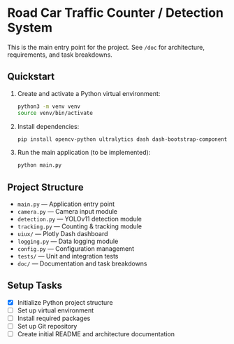 # Road Car Traffic Counter / Detection System

This is the main entry point for the project. See `/doc` for architecture, requirements, and task breakdowns.

## Quickstart

1. Create and activate a Python virtual environment:
   ```sh
   python3 -m venv venv
   source venv/bin/activate
   ```
2. Install dependencies:
   ```sh
   pip install opencv-python ultralytics dash dash-bootstrap-components pandas
   ```
3. Run the main application (to be implemented):
   ```sh
   python main.py
   ```

## Project Structure
- `main.py` — Application entry point
- `camera.py` — Camera input module
- `detection.py` — YOLOv11 detection module
- `tracking.py` — Counting & tracking module
- `uiux/` — Plotly Dash dashboard
- `logging.py` — Data logging module
- `config.py` — Configuration management
- `tests/` — Unit and integration tests
- `doc/` — Documentation and task breakdowns

## Setup Tasks
- [x] Initialize Python project structure
- [ ] Set up virtual environment
- [ ] Install required packages
- [ ] Set up Git repository
- [ ] Create initial README and architecture documentation
